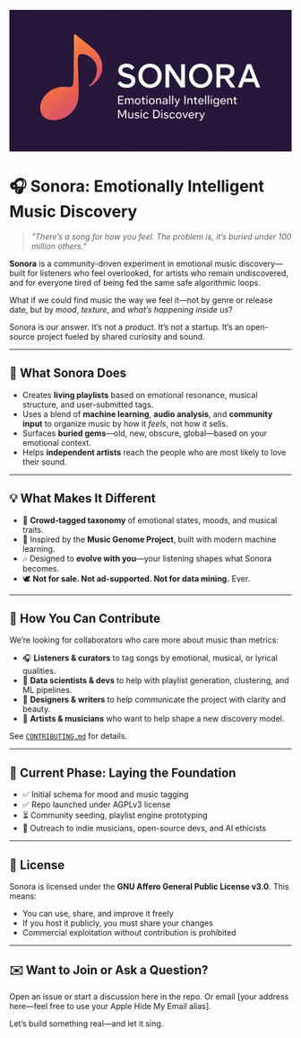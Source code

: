![Sonora Logo](banner.png)
# 🎧 Sonora: Emotionally Intelligent Music Discovery

> *"There’s a song for how you feel. The problem is, it’s buried under 100 million others."*

**Sonora** is a community-driven experiment in emotional music discovery—built for listeners who feel overlooked, for artists who remain undiscovered, and for everyone tired of being fed the same safe algorithmic loops.

What if we could find music the way we feel it—not by genre or release date, but by *mood*, *texture*, and *what’s happening inside us*?

Sonora is our answer. It’s not a product. It’s not a startup. It’s an open-source project fueled by shared curiosity and sound.

---

## 🧠 What Sonora Does

- Creates **living playlists** based on emotional resonance, musical structure, and user-submitted tags.
- Uses a blend of **machine learning**, **audio analysis**, and **community input** to organize music by how it *feels*, not how it sells.
- Surfaces **buried gems**—old, new, obscure, global—based on your emotional context.
- Helps **independent artists** reach the people who are most likely to love their sound.

---

## 💡 What Makes It Different

- 🔖 **Crowd-tagged taxonomy** of emotional states, moods, and musical traits.
- 🧬 Inspired by the **Music Genome Project**, built with modern machine learning.
- 🎶 Designed to **evolve with you**—your listening shapes what Sonora becomes.
- 🕊️ **Not for sale. Not ad-supported. Not for data mining.** Ever.

---

## 🌱 How You Can Contribute

We’re looking for collaborators who care more about music than metrics:

- 🎧 **Listeners & curators** to tag songs by emotional, musical, or lyrical qualities.
- 🧠 **Data scientists & devs** to help with playlist generation, clustering, and ML pipelines.
- 🎨 **Designers & writers** to help communicate the project with clarity and beauty.
- 🎼 **Artists & musicians** who want to help shape a new discovery model.

See [`CONTRIBUTING.md`](CONTRIBUTING.md) for details.

---

## 📍 Current Phase: Laying the Foundation

- ✅ Initial schema for mood and music tagging
- ✅ Repo launched under AGPLv3 license
- ⏳ Community seeding, playlist engine prototyping
- 🧭 Outreach to indie musicians, open-source devs, and AI ethicists

---

## 📜 License

Sonora is licensed under the **GNU Affero General Public License v3.0**. This means:
- You can use, share, and improve it freely
- If you host it publicly, you must share your changes
- Commercial exploitation without contribution is prohibited

---

## ✉️ Want to Join or Ask a Question?

Open an issue or start a discussion here in the repo. Or email [your address here—feel free to use your Apple Hide My Email alias].

Let’s build something real—and let it sing.
